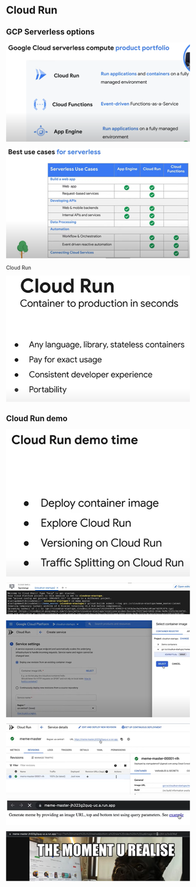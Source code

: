 # Cloud Run

<!-- https://www.youtube.com/watch?v=rVWopvGE74c&list=PLIivdWyY5sqJOQJCXW_aYEqwfyi6bu1gC&index=3 -->

## GCP Serverless options

![1672604853577](image/GCP_CloudRun/1672604853577.png)

![1672604871511](image/GCP_CloudRun/1672604871511.png)

Cloud Run

![1672604900183](image/GCP_CloudRun/1672604900183.png)

## Cloud Run demo

<!-- https://github.com/as-a-service/meme -->

![1672604926034](image/GCP_CloudRun/1672604926034.png)

![1672605197931](image/GCP_CloudRun/1672605197931.png)

![1672605256963](image/GCP_CloudRun/1672605256963.png)

![1672605286690](image/GCP_CloudRun/1672605286690.png)

![1672605308203](image/GCP_CloudRun/1672605308203.png)

![1672605333900](image/GCP_CloudRun/1672605333900.png)




